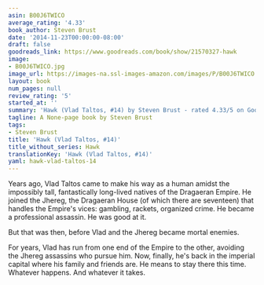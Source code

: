 ```yaml
---
asin: B00J6TWICO
average_rating: '4.33'
book_author: Steven Brust
date: '2014-11-23T00:00:00-08:00'
draft: false
goodreads_link: https://www.goodreads.com/book/show/21570327-hawk
image:
- B00J6TWICO.jpg
image_url: https://images-na.ssl-images-amazon.com/images/P/B00J6TWICO.01._SCLZZZZZZZ.jpg
layout: book
num_pages: null
review_rating: '5'
started_at: ''
summary: 'Hawk (Vlad Taltos, #14) by Steven Brust - rated 4.33/5 on Goodreads'
tagline: A None-page book by Steven Brust
tags:
- Steven Brust
title: 'Hawk (Vlad Taltos, #14)'
title_without_series: Hawk
translationKey: 'Hawk (Vlad Taltos, #14)'
yaml: hawk-vlad-taltos-14
---
```


<p>Years ago, Vlad Taltos came to make his way as a human amidst the impossibly tall, fantastically long-lived natives of the Dragaeran Empire. He joined the Jhereg, the Dragaeran House (of which there are seventeen) that handles the Empire's vices: gambling, rackets, organized crime. He became a professional assassin. He was good at it.</p><p>But that was then, before Vlad and the Jhereg became mortal enemies.</p><p>For years, Vlad has run from one end of the Empire to the other, avoiding the Jhereg assassins who pursue him. Now, finally, he's back in the imperial capital where his family and friends are. He means to stay there this time. Whatever happens. And whatever it takes.</p>
